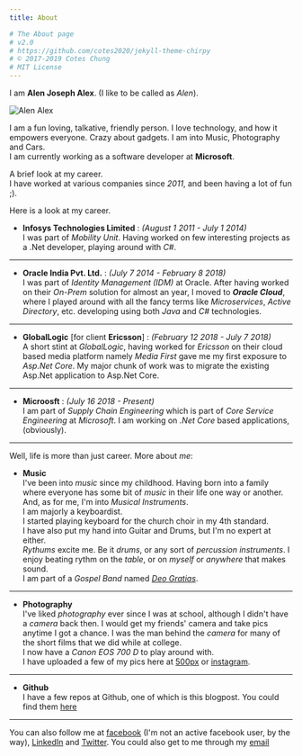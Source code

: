 ```yaml
---
title: About

# The About page
# v2.0
# https://github.com/cotes2020/jekyll-theme-chirpy
# © 2017-2019 Cotes Chung
# MIT License
---
```


I am **Alen Joseph Alex**. (I like to be called as _Alen_).  

<p align="left">
<img src="{{ "/assets/img/ajalex_avatar.jpg"  | relative_url }}" alt="Alen Alex" align="middle"/>
</p>


I am a fun loving, talkative, friendly person. I love technology, and how it empowers everyone. Crazy about gadgets. I am into Music, Photography and Cars.  
I am currently working as a software developer at **Microsoft**.  

A brief look at my career.  
I have worked at various companies since _2011_, and been having a lot of fun ;).

Here is a look at my career.

* **Infosys Technologies Limited** : _(August 1 2011 - July 1 2014)_  
I was part of _Mobility Unit_. Having worked on few interesting projects as a .Net developer, playing around with _C#_.

---------------------

* **Oracle India Pvt. Ltd.** : _(July 7 2014 - February 8 2018)_  
I was part of _Identity Management (IDM)_ at Oracle. After having worked on their _On-Prem_ solution for almost an year, I moved to _**Oracle Cloud**_, where I played around with all the fancy terms like _Microservices_, _Active Directory_, etc. developing using both _Java_ and _C#_ technologies.

---------------------

* **GlobalLogic** [for client **Ericsson**] : _(February 12 2018 - July 7 2018)_  
A short stint at _GlobalLogic_, having worked for _Ericsson_ on their cloud based media platform namely _Media First_ gave me my first exposure to _Asp.Net Core_. My major chunk of work was to migrate the existing Asp.Net application to Asp.Net Core.

---------------------

* **Microosft** : _(July 16 2018 - Present)_  
I am part of _Supply Chain Engineering_ which is part of _Core Service Engineering_ at _Microsoft_. I am working on _.Net Core_ based applications, (obviously).

---------------------

Well, life is more than just career. More about _me_:

* **Music**  
I've been into _music_ since my childhood. Having born into a family where everyone has some bit of _music_ in their life one way or another.  
And, as for me, I'm into _Musical Instruments_.  
I am majorly a keyboardist.  
I started playing keyboard for the church choir in my 4th standard.  
I have also put my hand into Guitar and Drums, but I'm no expert at either.  
_Rythums_ excite me. Be it _drums_, or any sort of _percussion instruments_. I enjoy beating rythm on the _table_, or on _myself_ or _anywhere_ that makes sound.  
I am part of a _Gospel Band_ named _[Deo Gratias](https://www.facebook.com/DeoGratiasband/)_. 

----------------------------------

* **Photography**  
I've liked _photography_ ever since I was at school, although I didn't have a _camera_ back then. I would get my friends' camera and take pics anytime I got a chance. I was the man behind the _camera_ for many of the short films that we did while at college.  
I now have a _Canon EOS 700 D_ to play around with.  
I have uploaded a few of my pics here at [500px](https://500px.com/alenalex114) or [instagram](https://www.instagram.com/alenalex114/).

---------------------------------

* **Github**  
I have a few repos at Github, one of which is this blogpost. You could find them [here](https://github.com/ajalex114)

----------------------------------

You can also follow me at [facebook](https://www.facebook.com/alenjalex) (I'm not an active facebook user, by the way), [LinkedIn](https://www.linkedin.com/in/alenalex/) and [Twitter](twitter.com/ajalex114). You could also get to me through my [email](mailto:alen.alex@outlook.com)